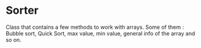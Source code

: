 # Sorter
Class that contains a few methods to work with arrays. Some of them : Bubble sort, Quick Sort, max value, min value, general info of the array and so on.
